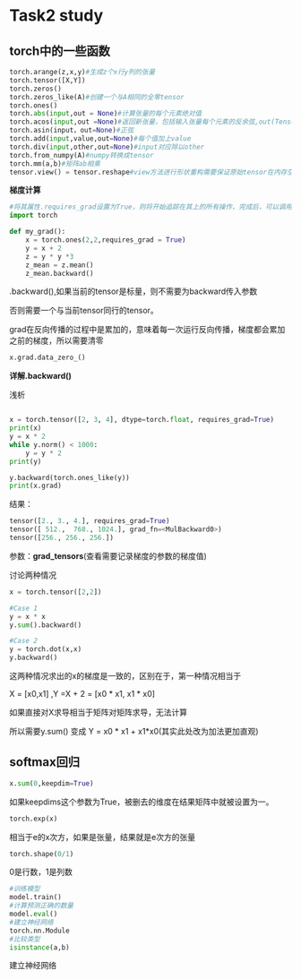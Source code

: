 # Task2 study

## torch中的一些函数

```python
torch.arange(z,x,y)#生成z个x行y列的张量
torch.tensor([X,Y])
torch.zeros()
torch.zeros_like(A)#创建一个与A相同的全零tensor
torch.ones()
torch.abs(input,out = None)#计算张量的每个元素绝对值
torch.acos(input,out =None)#返回新张量，包括输入张量每个元素的反余弦,out(Tensor,可选)
torch.asin(input，out=None)#正弦
torch.add(input,value,out=None)#每个值加上value
torch.div(input,other,out=None)#input对应除以other
torch.from_numpy(A)#numpy转换成tensor
torch.mm(a,b)#矩阵ab相乘
tensor.view() = tensor.reshape#view方法进行形状重构需要保证原始tensor在内存空间中分布连续,reshape不需要
```

**梯度计算**

```python
#将其属性.requires_grad设置为True，则将开始追踪在其上的所有操作，完成后，可以调用.backward()来完成所有梯度的计算.此Tensor的梯度将累积到.grad属性中
import torch

def my_grad():
	x = torch.ones(2,2,requires_grad = True)
    y = x + 2
    z = y * y *3
    z_mean = z.mean()
    z_mean.backward()
```

.backward(),如果当前的tensor是标量，则不需要为backward传入参数

否则需要一个与当前tensor同行的tensor。

grad在反向传播的过程中是累加的，意味着每一次运行反向传播，梯度都会累加之前的梯度，所以需要清零

```python
x.grad.data_zero_()
```

**详解.backward()**

浅析

```python

x = torch.tensor([2, 3, 4], dtype=torch.float, requires_grad=True)
print(x)
y = x * 2
while y.norm() < 1000:
    y = y * 2
print(y)

y.backward(torch.ones_like(y))
print(x.grad)

```

结果：

```python
tensor([2., 3., 4.], requires_grad=True)
tensor([ 512.,  768., 1024.], grad_fn=<MulBackward0>)
tensor([256., 256., 256.])
```

参数：**grad_tensors**(查看需要记录梯度的参数的梯度值)





讨论两种情况

```python
x = torch.tensor([2,2])

#Case 1
y = x * x
y.sum().backward()

#Case 2
y = torch.dot(x,x)
y.backward()
```

这两种情况求出的x的梯度是一致的，区别在于，第一种情况相当于

X = [x0,x1] ,Y =X + 2 = [x0 * x1, x1  * x0]

如果直接对X求导相当于矩阵对矩阵求导，无法计算

所以需要y.sum() 变成 Y = x0 * x1 + x1*x0(其实此处改为加法更加直观)



## softmax回归

```python
x.sum(0,keepdim=True)
```

 如果keepdims这个参数为True，被删去的维度在结果矩阵中就被设置为一。 

```PYTHON
torch.exp(x)
```

相当于e的x次方，如果是张量，结果就是e次方的张量

```python
torch.shape(0/1)
```

0是行数，1是列数

```python
#训练模型
model.train()
#计算预测正确的数量
model.eval()
#建立神经网络
torch.nn.Module
#比较类型
isinstance(a,b)
```

建立神经网络